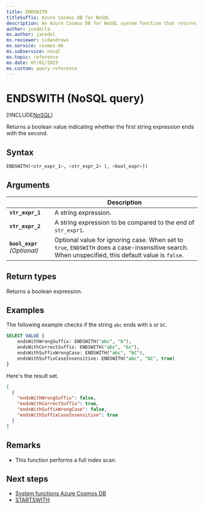 ```yaml
---
title: ENDSWITH
titleSuffix: Azure Cosmos DB for NoSQL
description: An Azure Cosmos DB for NoSQL system function that returns a boolean indicating whether one string expression ends with another.
author: jcodella
ms.author: jacodel
ms.reviewer: sidandrews
ms.service: cosmos-db
ms.subservice: nosql
ms.topic: reference
ms.date: 07/01/2023
ms.custom: query-reference
---
```


# ENDSWITH (NoSQL query)

[!INCLUDE[NoSQL](../../includes/appliesto-nosql.md)]

Returns a boolean value indicating whether the first string expression ends with the second.  
  
## Syntax
  
```sql
ENDSWITH(<str_expr_1>, <str_expr_2> [, <bool_expr>])
```  
  
## Arguments
  
| | Description |
| --- | --- |
| **`str_expr_1`** | A string expression. |
| **`str_expr_2`** | A string expression to be compared to the end of `str_expr1`. |
| **`bool_expr`** *(Optional)* | Optional value for ignoring case. When set to `true`, `ENDSWITH` does a case-insensitive search. When unspecified, this default value is `false`. |
  
## Return types
  
Returns a boolean expression.  
  
## Examples
  
The following example checks if the string `abc` ends with `b` or `bC`.  
  
```sql
SELECT VALUE {
    endsWithWrongSuffix: ENDSWITH("abc", "b"),
    endsWithCorrectSuffix: ENDSWITH("abc", "bc"),
    endsWithSuffixWrongCase: ENDSWITH("abc", "bC"),
    endsWithSuffixCaseInsensitive: ENDSWITH("abc", "bC", true)
} 
```  
  
Here's the result set.  
  
```json
[
  {
    "endsWithWrongSuffix": false,
    "endsWithCorrectSuffix": true,
    "endsWithSuffixWrongCase": false,
    "endsWithSuffixCaseInsensitive": true
  }
]
```  

## Remarks

- This function performs a full index scan.

## Next steps

- [System functions Azure Cosmos DB](system-functions.yml)
- [STARTSWITH](startswith.md)
